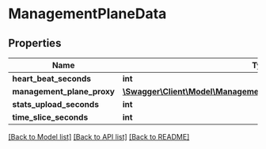 # ManagementPlaneData

## Properties
Name | Type | Description | Notes
------------ | ------------- | ------------- | -------------
**heart_beat_seconds** | **int** |  | [optional] 
**management_plane_proxy** | [**\Swagger\Client\Model\ManagementPlaneDataManagementPlaneProxy**](ManagementPlaneDataManagementPlaneProxy.md) |  | [optional] 
**stats_upload_seconds** | **int** |  | [optional] 
**time_slice_seconds** | **int** |  | [optional] 

[[Back to Model list]](../README.md#documentation-for-models) [[Back to API list]](../README.md#documentation-for-api-endpoints) [[Back to README]](../README.md)



